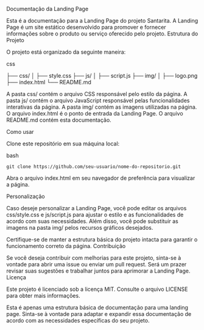 Documentação da Landing Page

Esta é a documentação para a Landing Page do projeto Santarita. A Landing Page é um site estático desenvolvido para promover e fornecer informações sobre o produto ou serviço oferecido pelo projeto.
Estrutura do Projeto

O projeto está organizado da seguinte maneira:

css

├── css/
│   ├── style.css
├── js/
│   ├── script.js
├── img/
│   ├── logo.png
├── index.html
└── README.md

   A pasta css/ contém o arquivo CSS responsável pelo estilo da página.
   A pasta js/ contém o arquivo JavaScript responsável pelas funcionalidades interativas da página.
   A pasta img/ contém as imagens utilizadas na página.
   O arquivo index.html é o ponto de entrada da Landing Page.
   O arquivo README.md contém esta documentação.

Como usar

   Clone este repositório em sua máquina local:

   bash

    git clone https://github.com/seu-usuario/nome-do-repositorio.git

   Abra o arquivo index.html em seu navegador de preferência para visualizar a página.

Personalização

Caso deseje personalizar a Landing Page, você pode editar os arquivos css/style.css e js/script.js para ajustar o estilo e as funcionalidades de acordo com suas necessidades. Além disso, você pode substituir as imagens na pasta img/ pelos recursos gráficos desejados.

Certifique-se de manter a estrutura básica do projeto intacta para garantir o funcionamento correto da página.
Contribuição

Se você deseja contribuir com melhorias para este projeto, sinta-se à vontade para abrir uma issue ou enviar um pull request. Será um prazer revisar suas sugestões e trabalhar juntos para aprimorar a Landing Page.
Licença

Este projeto é licenciado sob a licença MIT. Consulte o arquivo LICENSE para obter mais informações.

Esta é apenas uma estrutura básica de documentação para uma landing page. Sinta-se à vontade para adaptar e expandir essa documentação de acordo com as necessidades específicas do seu projeto.
